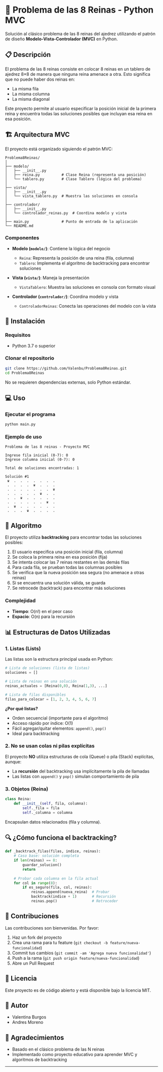 # 🏰 Problema de las 8 Reinas - Python MVC

Solución al clásico problema de las 8 reinas del ajedrez utilizando el patrón de diseño **Modelo-Vista-Controlador (MVC)** en Python.

## 📋 Descripción

El problema de las 8 reinas consiste en colocar 8 reinas en un tablero de ajedrez 8×8 de manera que ninguna reina amenace a otra. Esto significa que no puede haber dos reinas en:
- La misma fila
- La misma columna
- La misma diagonal

Este proyecto permite al usuario especificar la posición inicial de la primera reina y encuentra todas las soluciones posibles que incluyan esa reina en esa posición.

## 🏗️ Arquitectura MVC

El proyecto está organizado siguiendo el patrón MVC:

```
Problema8Reinas/
│
├── modelo/
│   ├── __init__.py
│   ├── reina.py          # Clase Reina (representa una posición)
│   └── tablero.py        # Clase Tablero (lógica del problema)
│
├── vista/
│   ├── __init__.py
│   └── vista_tablero.py  # Muestra las soluciones en consola
│
├── controlador/
│   ├── __init__.py
│   └── controlador_reinas.py  # Coordina modelo y vista
│
├── main.py               # Punto de entrada de la aplicación
└── README.md
```

### Componentes

- **Modelo (`modelo/`)**: Contiene la lógica del negocio
  - `Reina`: Representa la posición de una reina (fila, columna)
  - `Tablero`: Implementa el algoritmo de backtracking para encontrar soluciones

- **Vista (`vista/`)**: Maneja la presentación
  - `VistaTablero`: Muestra las soluciones en consola con formato visual

- **Controlador (`controlador/`)**: Coordina modelo y vista
  - `ControladorReinas`: Conecta las operaciones del modelo con la vista

## 🚀 Instalación

### Requisitos
- Python 3.7 o superior

### Clonar el repositorio
```bash
git clone https://github.com/Valenbu/Problema8Reinas.git
cd Problema8Reinas
```

No se requieren dependencias externas, solo Python estándar.

## 💻 Uso

### Ejecutar el programa
```bash
python main.py
```

### Ejemplo de uso
```
Problema de las 8 reinas - Proyecto MVC

Ingrese fila inicial (0-7): 0
Ingrese columna inicial (0-7): 0

Total de soluciones encontradas: 1

Solución #1
 ♛  .  .  .  .  .  .  . 
 .  .  .  .  ♛  .  .  . 
 .  .  .  .  .  .  .  ♛ 
 .  .  .  .  .  ♛  .  . 
 .  .  ♛  .  .  .  .  . 
 .  .  .  .  .  .  ♛  . 
 .  ♛  .  .  .  .  .  . 
 .  .  .  ♛  .  .  .  . 
```

## 🧠 Algoritmo

El proyecto utiliza **backtracking** para encontrar todas las soluciones posibles:

1. El usuario especifica una posición inicial (fila, columna)
2. Se coloca la primera reina en esa posición (fija)
3. Se intenta colocar las 7 reinas restantes en las demás filas
4. Para cada fila, se prueban todas las columnas posibles
5. Se verifica que la nueva posición sea segura (no amenace a otras reinas)
6. Si se encuentra una solución válida, se guarda
7. Se retrocede (backtrack) para encontrar más soluciones

### Complejidad
- **Tiempo**: O(n!) en el peor caso
- **Espacio**: O(n) para la recursión

## 📊 Estructuras de Datos Utilizadas

### 1. **Listas (Lists)**
Las listas son la estructura principal usada en Python:

```python
# Lista de soluciones (lista de listas)
soluciones = []

# Lista de reinas en una solución
reinas_actuales = [Reina(0,0), Reina(1,3), ...]

# Lista de filas disponibles
filas_para_colocar = [1, 2, 3, 4, 5, 6, 7]
```

**¿Por qué listas?**
- Orden secuencial (importante para el algoritmo)
- Acceso rápido por índice: O(1)
- Fácil agregar/quitar elementos: `append()`, `pop()`
- Ideal para backtracking

### 2. **No se usan colas ni pilas explícitas**
El proyecto **NO** utiliza estructuras de cola (Queue) o pila (Stack) explícitas, aunque:
- La **recursión** del backtracking usa implícitamente la pila de llamadas
- Las listas con `append()` y `pop()` simulan comportamiento de pila

### 3. **Objetos (Reina)**
```python
class Reina:
    def __init__(self, fila, columna):
        self._fila = fila
        self._columna = columna
```
Encapsulan datos relacionados (fila y columna).

## 🔍 ¿Cómo funciona el backtracking?

```python
def _backtrack_filas(filas, indice, reinas):
    # Caso base: solución completa
    if len(reinas) == 8:
        guardar_solucion()
        return
    
    # Probar cada columna en la fila actual
    for col in range(8):
        if es_seguro(fila, col, reinas):
            reinas.append(nueva_reina)  # Probar
            backtrack(indice + 1)       # Recursión
            reinas.pop()                # Retroceder
```

## 🤝 Contribuciones

Las contribuciones son bienvenidas. Por favor:
1. Haz un fork del proyecto
2. Crea una rama para tu feature (`git checkout -b feature/nueva-funcionalidad`)
3. Commit tus cambios (`git commit -am 'Agrega nueva funcionalidad'`)
4. Push a la rama (`git push origin feature/nueva-funcionalidad`)
5. Abre un Pull Request

## 📝 Licencia

Este proyecto es de código abierto y está disponible bajo la licencia MIT.

## 👤 Autor

- Valentina Burgos
- Andres Moreno

## 🙏 Agradecimientos

- Basado en el clásico problema de las N reinas
- Implementado como proyecto educativo para aprender MVC y algoritmos de backtracking

---
